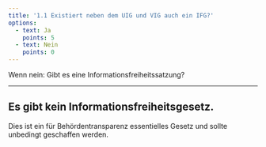 ```yaml
---
title: '1.1 Existiert neben dem UIG und VIG auch ein IFG?'
options:
  - text: Ja
    points: 5
  - text: Nein
    points: 0
---
```


Wenn nein: Gibt es eine Informationsfreiheitssatzung?

---

## Es gibt kein Informationsfreiheitsgesetz.

Dies ist ein für Behördentransparenz essentielles Gesetz und sollte unbedingt geschaffen werden.
